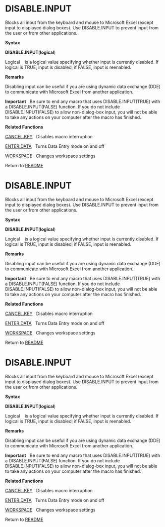 # DISABLE.INPUT

Blocks all input from the keyboard and mouse to Microsoft Excel (except
input to displayed dialog boxes). Use DISABLE.INPUT to prevent input
from the user or from other applications.

**Syntax**

**DISABLE.INPUT**(**logical**)

Logical&nbsp;&nbsp;&nbsp;&nbsp;is a logical value specifying whether
input is currently disabled. If logical is TRUE, input is disabled; if
FALSE, input is reenabled.

**Remarks**

Disabling input can be useful if you are using dynamic data exchange
(DDE) to communicate with Microsoft Excel from another application.

**Important**&nbsp;&nbsp;&nbsp;Be sure to end any macro that uses
DISABLE.INPUT(TRUE) with a DISABLE.INPUT(FALSE) function. If you do not
include DISABLE.INPUT(FALSE) to allow non-dialog-box input, you will not
be able to take any actions on your computer after the macro has
finished.

**Related Functions**

[CANCEL.KEY](CANCEL.KEY.md)&nbsp;&nbsp;&nbsp;Disables macro interruption

[ENTER.DATA](ENTER.DATA.md)&nbsp;&nbsp;&nbsp;Turns Data Entry mode on and off

[WORKSPACE](WORKSPACE.md)&nbsp;&nbsp;&nbsp;Changes workspace settings



Return to [README](README.md#D)

# DISABLE.INPUT

Blocks all input from the keyboard and mouse to Microsoft Excel (except
input to displayed dialog boxes). Use DISABLE.INPUT to prevent input
from the user or from other applications.

**Syntax**

**DISABLE.INPUT**(**logical**)

Logical&nbsp;&nbsp;&nbsp;&nbsp;is a logical value specifying whether
input is currently disabled. If logical is TRUE, input is disabled; if
FALSE, input is reenabled.

**Remarks**

Disabling input can be useful if you are using dynamic data exchange
(DDE) to communicate with Microsoft Excel from another application.

**Important**&nbsp;&nbsp;&nbsp;Be sure to end any macro that uses
DISABLE.INPUT(TRUE) with a DISABLE.INPUT(FALSE) function. If you do not
include DISABLE.INPUT(FALSE) to allow non-dialog-box input, you will not
be able to take any actions on your computer after the macro has
finished.

**Related Functions**

[CANCEL.KEY](CANCEL.KEY.md)&nbsp;&nbsp;&nbsp;Disables macro interruption

[ENTER.DATA](ENTER.DATA.md)&nbsp;&nbsp;&nbsp;Turns Data Entry mode on and off

[WORKSPACE](WORKSPACE.md)&nbsp;&nbsp;&nbsp;Changes workspace settings



Return to [README](README.md#D)

# DISABLE.INPUT

Blocks all input from the keyboard and mouse to Microsoft Excel (except
input to displayed dialog boxes). Use DISABLE.INPUT to prevent input
from the user or from other applications.

**Syntax**

**DISABLE.INPUT**(**logical**)

Logical&nbsp;&nbsp;&nbsp;&nbsp;is a logical value specifying whether
input is currently disabled. If logical is TRUE, input is disabled; if
FALSE, input is reenabled.

**Remarks**

Disabling input can be useful if you are using dynamic data exchange
(DDE) to communicate with Microsoft Excel from another application.

**Important**&nbsp;&nbsp;&nbsp;Be sure to end any macro that uses
DISABLE.INPUT(TRUE) with a DISABLE.INPUT(FALSE) function. If you do not
include DISABLE.INPUT(FALSE) to allow non-dialog-box input, you will not
be able to take any actions on your computer after the macro has
finished.

**Related Functions**

[CANCEL.KEY](CANCEL.KEY.md)&nbsp;&nbsp;&nbsp;Disables macro interruption

[ENTER.DATA](ENTER.DATA.md)&nbsp;&nbsp;&nbsp;Turns Data Entry mode on and off

[WORKSPACE](WORKSPACE.md)&nbsp;&nbsp;&nbsp;Changes workspace settings



Return to [README](README.md#D)

